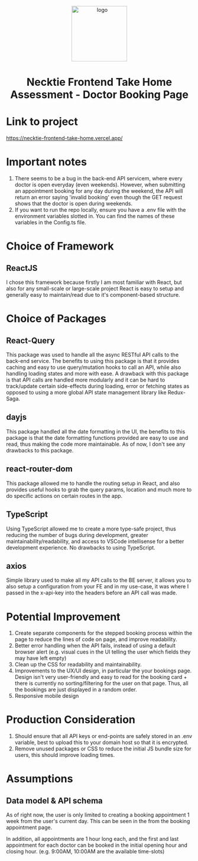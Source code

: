 <p align="center">
    <img alt="logo" src="https://i.pinimg.com/736x/b7/20/7a/b7207af2e6078e81ce7ab484db59b0cf.jpg" width="150" />
</p>
<h1 align="center">
  Necktie Frontend Take Home Assessment - Doctor Booking Page
</h1>

# Link to project

https://necktie-frontend-take-home.vercel.app/

# Important notes
1. There seems to be a bug in the back-end API servicem, where every doctor is open everyday (even weekends). However, when submitting an appointment booking for any day during the weekend, the API will return an error saying 'invalid booking' even though the GET request shows that the doctor is open during weekends. 
2. If you want to run the repo locally, ensure you have a .env file with the environment variables slotted in. You can find the names of these variables in the Config.ts file. 

# Choice of Framework

## ReactJS

I chose this framework because firstly I am most familiar with React, but also for any small-scale or large-scale project React is easy to setup and generally easy to maintain/read due to it's component-based structure.

# Choice of Packages

## React-Query

This package was used to handle all the async RESTful API calls to the back-end service. The benefits to using this package is that it provides caching and easy to use query/mutation hooks to call an API, while also handling loading states and more with ease. A drawback with this package is that API calls are handled more modularly and it can be hard to track/update certain side-effects during loading, error or fetching states as opposed to using a more global API state management library like Redux-Saga. 

## dayjs

This package handled all the date formatting in the UI, the benefits to this package is that the date formatting functions provided are easy to use and read, thus making the code more maintainable. As of now, I don't see any drawbacks to this package. 

## react-router-dom

This package allowed me to handle the routing setup in React, and also provides useful hooks to grab the query params, location and much more to do specific actions on certain routes in the app. 

## TypeScript

Using TypeScript allowed me to create a more type-safe project, thus reducing the number of bugs during development, greater maintainability/readability, and access to VSCode intellisense for a better development experience. No drawbacks to using TypeScript. 

## axios
Simple library used to make all my API calls to the BE server, it allows you to also setup a configuration from your FE and in my use-case, it was where I passed in the x-api-key into the headers before an API call was made. 

# Potential Improvement

1. Create separate components for the stepped booking process within the <BookingModal /> page to reduce the lines of code on page, and improve readability. 
2. Better error handling when the API fails, instead of using a default browser alert (e.g. visual cues in the UI telling the user which fields they may have left empty)
3. Clean up the CSS for readability and maintainability. 
4. Improvements to the UX/UI design, in particular the your bookings page. Design isn't very user-friendly and easy to read for the booking card + there is currently no sorting/filtering for the user on that page. Thus, all the bookings are just displayed in a random order. 
5. Responsive mobile design

# Production Consideration

1. Should ensure that all API keys or end-points are safely stored in an .env variable, best to upload this to your domain host so that it is encrypted. 
2. Remove unused packages or CSS to reduce the initial JS bundle size for users, this should improve loading times. 

# Assumptions

## Data model & API schema

As of right now, the user is only limited to creating a booking appointment 1 week from the user's current day. This can be seen in the from the booking appointment page.

In addition, all appointments are 1 hour long each, and the first and last appointment for each doctor can be booked in the initial opening hour and closing hour. (e.g. 9:00AM, 10:00AM are the available time-slots)


<br/>

